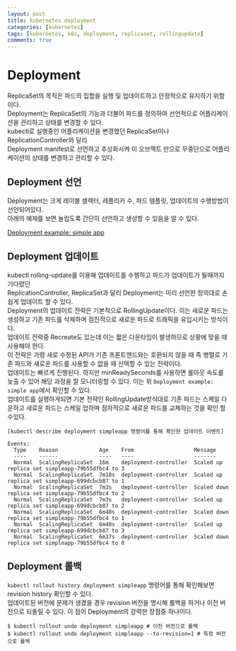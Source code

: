 ```yaml
---
layout: post
title: kubernetes deployment
categories: [kubernetes]
tags: [kubernetes, k8s, deployment, replicaset, rollingupdate]
comments: true
---
```


# Deployment
ReplicaSet의 목적은 파드의 집합을 실행 및 업데이트하고 안정적으로 유지하기 위함이다. <br>
Deployment는 ReplicaSet의 기능과 더불어 파드를 정의하여 선언적으로 어플리케이션을 관리하고 상태를 변경할 수 있다. <br>
kubectl로 실행중인 어플리케이션을 변경했던 ReplicaSet이나 ReplicationController와 달리 <br>
Deployment manifest로 선언하고 추상화시켜 이 오브젝트 만으로 무중단으로 어플리케이션의 상태를 변경하고 관리할 수 있다.

## Deployment 선언
Deployment는 크게 레이블 셀렉터, 레플리카 수, 파드 템플릿, 업데이트의 수행방법이 선언되어있다.  
아래의 예제를 보면 놀랍도록 간단히 선언하고 생성할 수 있음을 알 수 있다.  

[Deployment example: simple app](https://github.com/jini-lee/k8s-practice/tree/master/deployment)

## Deployment 업데이트
kubectl rolling-update를 이용해 업데이트를 수행하고 파드가 업데이트가 될때까지 기다렸던  
ReplicationController, ReplicaSet과 달리 Deployment는 미리 선언한 정의대로 손쉽게 업데이트 할 수 있다.  
Deployment의 업데이트 전략은 기본적으로 RollingUpdate이다. 이는 새로운 파드는 생성하고 기존 파드를 삭제하며 점진적으로 새로운 파드로 트래픽을 유입시키는 방식이다.  
업데이트 전략중 Recreate도 있는데 이는 짧은 다운타임이 발생하므로 상황에 맞을 때 사용해야 한다.  
이 전략은 가령 새로 수정된 API가 기존 프론트엔드와는 호환되지 않을 때 즉 병렬로 기존 파드와 새로운 파드를 사용할 수 없을 때 선택할 수 있는 전략이다.  
업데이트는 빠르게 진행된다. 하지만 minReadySeconds를 사용하면 롤아웃 속도를 늦출 수 있어 해당 과정을 잘 모니터링할 수 있다. 이는 위 `Deployment example: simple app`에서 확인할 수 있다.  
업데이트를 실행하게되면 기본 전략인 RollingUpdate방식대로 기존 파드는 스케일 다운하고 새로운 파드는 스케일 업하며 점차적으로 새로운 파드를 교체하는 것을 확인 할 수있다.

```
[kubectl describe deployment simpleapp 명령어를 통해 확인한 업데이트 이벤트]

Events:
  Type    Reason             Age    From                   Message
  ----    ------             ----   ----                   -------
  Normal  ScalingReplicaSet  16m    deployment-controller  Scaled up replica set simpleapp-79b55dfbc4 to 3
  Normal  ScalingReplicaSet  7m18s  deployment-controller  Scaled up replica set simpleapp-699dcbcb87 to 1
  Normal  ScalingReplicaSet  7m3s   deployment-controller  Scaled down replica set simpleapp-79b55dfbc4 to 2
  Normal  ScalingReplicaSet  7m3s   deployment-controller  Scaled up replica set simpleapp-699dcbcb87 to 2
  Normal  ScalingReplicaSet  6m48s  deployment-controller  Scaled down replica set simpleapp-79b55dfbc4 to 1
  Normal  ScalingReplicaSet  6m48s  deployment-controller  Scaled up replica set simpleapp-699dcbcb87 to 3
  Normal  ScalingReplicaSet  6m37s  deployment-controller  Scaled down replica set simpleapp-79b55dfbc4 to 0
```
## Deployment 롤백
`kubectl rollout history deployment simpleapp` 명령어를 통해 확인해보면 revision history 확인할 수 있다.  
업데이트된 버전에 문제가 생겼을 경우 revision 버전을 명시해 롤백을 하거나 이전 버전으로 되돌릴 수 있다. 이 점이 Deployment의 강력한 장점중 하나이다.  

``` Deployment rollback
$ kubectl rollout undo deployment simpleapp # 이전 버전으로 롤백
$ kubectl rollout undo deployment simpleapp --to-revision=1 # 특정 버전으로 롤백
```
